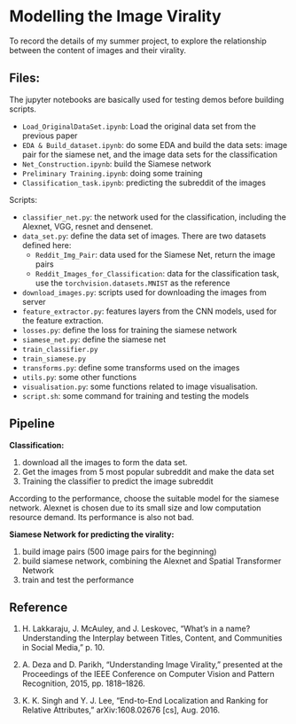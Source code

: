 # Modelling the Image Virality

To record the details of my summer project, to explore the relationship between the content of images and their virality.


## Files:

The jupyter notebooks are basically used for testing demos before building scripts.

- `Load_OriginalDataSet.ipynb`: Load the original data set from the previous paper
- `EDA & Build_dataset.ipynb`: do some EDA and build the data sets: image pair for the siamese net, and the image data sets for the classification
- `Net_Construction.ipynb`: build the Siamese network
- `Preliminary Training.ipynb`: doing some training
- `Classification_task.ipynb`: predicting the subreddit of the images

Scripts:

- `classifier_net.py`: the network used for the classification, including the Alexnet, VGG, resnet and densenet.
- `data_set.py`: define the data set of images. There are two datasets defined here:
  - `Reddit_Img_Pair`: data used for the Siamese Net, return the image pairs
  - `Reddit_Images_for_Classification`: data for the classification task, use the `torchvision.datasets.MNIST` as the reference
- `download_images.py`: scripts used for downloading the images from server
- `feature_extractor.py`: features layers from the CNN models, used for the feature extraction.
- `losses.py`: define the loss for training the siamese network
- `siamese_net.py`: define the siamese net
- `train_classifier.py`
- `train_siamese.py`
- `transforms.py`: define some transforms used on the images
- `utils.py`: some other functions
- `visualisation.py`: some functions related to image visualisation.
- `script.sh`: some command for training and testing the models

## Pipeline

**Classification:**

1. download all the images to form the data set.
2. Get the images from 5 most popular subreddit and make the data set
3. Training the classifier to predict the image subreddit

According to the performance, choose the suitable model for the siamese network. Alexnet is chosen due to its small size and low computation resource demand. Its performance is also not bad.

**Siamese Network for predicting the virality:**

1. build image pairs (500 image pairs for the beginning)
2. build siamese network, combining the Alexnet and Spatial Transformer Network
3. train and test the performance 



## Reference 

1.  H. Lakkaraju, J. McAuley, and J. Leskovec, “What’s in a name? Understanding the Interplay between Titles, Content, and Communities in Social Media,” p. 10.

2. A. Deza and D. Parikh, “Understanding Image Virality,” presented at the Proceedings of the IEEE Conference on Computer Vision and Pattern Recognition, 2015, pp. 1818–1826.

3. K. K. Singh and Y. J. Lee, “End-to-End Localization and Ranking for Relative Attributes,” arXiv:1608.02676 [cs], Aug. 2016.

